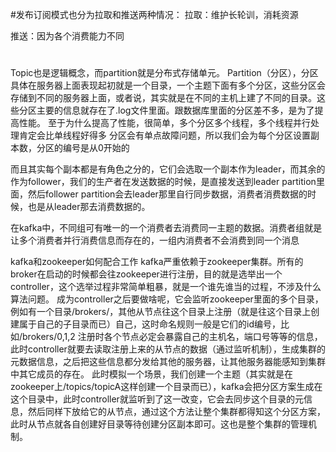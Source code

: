 #发布订阅模式也分为拉取和推送两种情况：
拉取：维护长轮训，消耗资源

推送：因为各个消费能力不同

# 
Topic也是逻辑概念，而partition就是分布式存储单元。
Partition（分区），分区具体在服务器上面表现起初就是一个目录，一个主题下面有多个分区，这些分区会存储到不同的服务器上面，或者说，其实就是在不同的主机上建了不同的目录。这些分区主要的信息就存在了.log文件里面。跟数据库里面的分区差不多，是为了提高性能。
至于为什么提高了性能，很简单，多个分区多个线程，多个线程并行处理肯定会比单线程好得多
分区会有单点故障问题，所以我们会为每个分区设置副本数，分区的编号是从0开始的

而且其实每个副本都是有角色之分的，它们会选取一个副本作为leader，而其余的作为follower，我们的生产者在发送数据的时候，是直接发送到leader partition里面，然后follower partition会去leader那里自行同步数据，消费者消费数据的时候，也是从leader那去消费数据的。


在kafka中，不同组可有唯一的一个消费者去消费同一主题的数据。消费者组就是让多个消费者并行消费信息而存在的，一组内消费者不会消费到同一个消息

kafka和zookeeper如何配合工作
kafka严重依赖于zookeeper集群。所有的broker在启动的时候都会往zookeeper进行注册，目的就是选举出一个controller，这个选举过程非常简单粗暴，就是一个谁先谁当的过程，不涉及什么算法问题。
成为controller之后要做啥呢，它会监听zookeeper里面的多个目录，例如有一个目录/brokers/，其他从节点往这个目录上注册（就是往这个目录上创建属于自己的子目录而已）自己，这时命名规则一般是它们的id编号，比如/brokers/0,1,2
注册时各个节点必定会暴露自己的主机名，端口号等等的信息，此时controller就要去读取注册上来的从节点的数据（通过监听机制），生成集群的元数据信息，之后把这些信息都分发给其他的服务器，让其他服务器能感知到集群中其它成员的存在。
此时模拟一个场景，我们创建一个主题（其实就是在zookeeper上/topics/topicA这样创建一个目录而已），kafka会把分区方案生成在这个目录中，此时controller就监听到了这一改变，它会去同步这个目录的元信息，然后同样下放给它的从节点，通过这个方法让整个集群都得知这个分区方案，此时从节点就各自创建好目录等待创建分区副本即可。这也是整个集群的管理机制。


